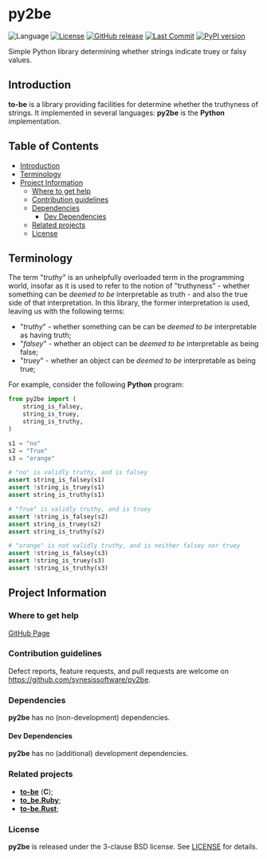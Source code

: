 # py2be <!-- omit in toc -->

![Language](https://img.shields.io/badge/Python-3776AB?style=flat&logo=python&logoColor=white)
[![License](https://img.shields.io/badge/License-BSD_3--Clause-blue.svg)](https://opensource.org/licenses/BSD-3-Clause)
[![GitHub release](https://img.shields.io/github/v/release/synesissoftware/py2be.svg)](https://github.com/synesissoftware/py2be/releases/latest)
[![Last Commit](https://img.shields.io/github/last-commit/synesissoftware/py2be)](https://github.com/synesissoftware/py2be/commits/master)
[![PyPI version](https://badge.fury.io/py/py2be.svg)](https://badge.fury.io/py/py2be)

Simple Python library determining whether strings indicate truey or falsy values.


## Introduction

**to-be** is a library providing facilities for determine whether the truthyness of strings. It implemented in several languages: **py2be** is the **Python** implementation.


## Table of Contents <!-- omit in toc -->


- [Introduction](#introduction)
- [Terminology](#terminology)
- [Project Information](#project-information)
	- [Where to get help](#where-to-get-help)
	- [Contribution guidelines](#contribution-guidelines)
	- [Dependencies](#dependencies)
		- [Dev Dependencies](#dev-dependencies)
	- [Related projects](#related-projects)
	- [License](#license)


## Terminology

The term "*truthy*" is an unhelpfully overloaded term in the programming world, insofar as it is used to refer to the notion of "truthyness" - whether something can be _deemed to be_ interpretable as truth - and also the true side of that interpretation. In this library, the former interpretation is used, leaving us with the following terms:

* "*truthy*" - whether something can be can be _deemed to be_ interpretable as having truth;
* "*falsey*" - whether an object can be _deemed to be_ interpretable as being false;
* "*truey*" - whether an object can be _deemed to be_ interpretable as being true;

For example, consider the following **Python** program:

```Python
from py2be import (
	string_is_falsey,
	string_is_truey,
	string_is_truthy,
)

s1 = "no"
s2 = "True"
s3 = "orange"

# "no" is validly truthy, and is falsey
assert string_is_falsey(s1)
assert !string_is_truey(s1)
assert string_is_truthy(s1)

# "True" is validly truthy, and is truey
assert !string_is_falsey(s2)
assert string_is_truey(s2)
assert string_is_truthy(s2)

# "orange" is not validly truthy, and is neither falsey nor truey
assert !string_is_falsey(s3)
assert !string_is_truey(s3)
assert !string_is_truthy(s3)
```


## Project Information

### Where to get help

[GitHub Page](https://github.com/synesissoftware/py2be "GitHub Page")


### Contribution guidelines

Defect reports, feature requests, and pull requests are welcome on https://github.com/synesissoftware/py2be.


### Dependencies

**py2be** has no (non-development) dependencies.


#### Dev Dependencies

**py2be** has no (additional) development dependencies.


### Related projects

* [**to-be**](https://github.com/synesissoftware/to-be) (**C**);
* [**to_be.Ruby**](https://github.com/synesissoftware/to_be.Ruby);
* [**to-be.Rust**](https://github.com/synesissoftware/to-be.Rust);


### License

**py2be** is released under the 3-clause BSD license. See [LICENSE](./LICENSE) for details.


<!-- ########################### end of file ########################### -->

